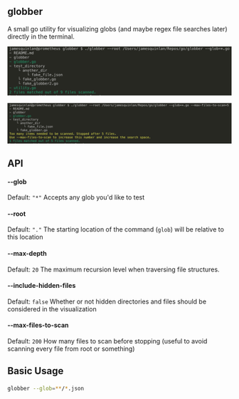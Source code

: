 ## globber

A small go utility for visualizing globs (and maybe regex file searches later) directly in the terminal.

![globber screenshot](https://raw.githubusercontent.com/jcquinlan/globber/master/screenshot.png)

![globber screenshot with warning](https://raw.githubusercontent.com/jcquinlan/globber/master/screenshot_warning.png)

## API

#### --glob
Default: `"*"`
Accepts any glob you'd like to test

#### --root
Default: `"."`
The starting location of the command (`glob`) will be relative to this location

#### --max-depth
Default: `20`
The maximum recursion level when traversing file structures.

#### --include-hidden-files
Default: `false`
Whether or not hidden directories and files should be considered in the visualization

#### --max-files-to-scan
Default: `200`
How many files to scan before stopping (useful to avoid scanning every file from root or something)

## Basic Usage
```bash
globber --glob=**/*.json
```
